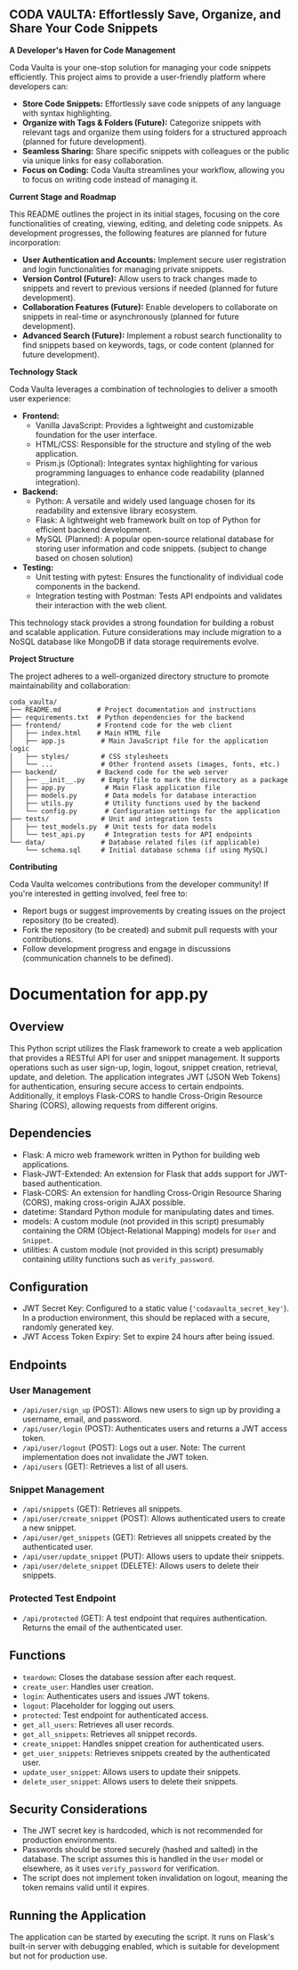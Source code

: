 ## CODA VAULTA: Effortlessly Save, Organize, and Share Your Code Snippets

**A Developer's Haven for Code Management**

Coda Vaulta is your one-stop solution for managing your code snippets efficiently.  This project aims to provide a user-friendly platform where developers can:

* **Store Code Snippets:**  Effortlessly save code snippets of any language with syntax highlighting.
* **Organize with Tags & Folders (Future):**  Categorize snippets with relevant tags and organize them using folders for a structured approach (planned for future development).
* **Seamless Sharing:** Share specific snippets with colleagues or the public via unique links for easy collaboration.
* **Focus on Coding:** Coda Vaulta streamlines your workflow, allowing you to focus on writing code instead of managing it.

**Current Stage and Roadmap**

This README outlines the project in its initial stages, focusing on the core functionalities of creating, viewing, editing, and deleting code snippets.  As development progresses, the following features are planned for future incorporation:

* **User Authentication and Accounts:** Implement secure user registration and login functionalities for managing private snippets.
* **Version Control (Future):** Allow users to track changes made to snippets and revert to previous versions if needed (planned for future development).
* **Collaboration Features (Future):**  Enable developers to collaborate on snippets in real-time or asynchronously (planned for future development).
* **Advanced Search (Future):** Implement a robust search functionality to find snippets based on keywords, tags, or code content (planned for future development).

**Technology Stack**

Coda Vaulta leverages a combination of technologies to deliver a smooth user experience:

* **Frontend:**
    * Vanilla JavaScript: Provides a lightweight and customizable foundation for the user interface.
    * HTML/CSS:  Responsible for the structure and styling of the web application.
    * Prism.js (Optional):  Integrates syntax highlighting for various programming languages to enhance code readability (planned integration).
* **Backend:**
    * Python:  A versatile and widely used language chosen for its readability and extensive library ecosystem.
    * Flask:  A lightweight web framework built on top of Python for efficient backend development.
    * MySQL (Planned):  A popular open-source relational database for storing user information and code snippets. (subject to change based on chosen solution)
* **Testing:**
    * Unit testing with pytest:  Ensures the functionality of individual code components in the backend.
    * Integration testing with Postman:  Tests API endpoints and validates their interaction with the web client.

This technology stack provides a strong foundation for building a robust and scalable application.  Future considerations may include migration to a NoSQL database  like MongoDB if data storage requirements evolve.

**Project Structure**

The project adheres to a well-organized directory structure to promote maintainability and collaboration:

```
coda_vaulta/
├── README.md         # Project documentation and instructions
├── requirements.txt  # Python dependencies for the backend
├── frontend/         # Frontend code for the web client
│   ├── index.html    # Main HTML file
│   ├── app.js         # Main JavaScript file for the application logic
│   ├── styles/        # CSS stylesheets
│   └── ...            # Other frontend assets (images, fonts, etc.)
├── backend/          # Backend code for the web server
│   ├── __init__.py    # Empty file to mark the directory as a package
│   ├── app.py          # Main Flask application file
│   ├── models.py       # Data models for database interaction
│   ├── utils.py        # Utility functions used by the backend
│   └── config.py       # Configuration settings for the application
├── tests/             # Unit and integration tests
│   ├── test_models.py  # Unit tests for data models
│   └── test_api.py     # Integration tests for API endpoints
└── data/              # Database related files (if applicable)
    └── schema.sql     # Initial database schema (if using MySQL)
```

**Contributing**

Coda Vaulta welcomes contributions from the developer community!  If you're interested in getting involved, feel free to:

* Report bugs or suggest improvements by creating issues on the project repository (to be created).
* Fork the repository (to be created) and submit pull requests with your contributions.
* Follow development progress and engage in discussions (communication channels to be defined).


# Documentation for app.py

## Overview
This Python script utilizes the Flask framework to create a web application that provides a RESTful API for user and snippet management. It supports operations such as user sign-up, login, logout, snippet creation, retrieval, update, and deletion. The application integrates JWT (JSON Web Tokens) for authentication, ensuring secure access to certain endpoints. Additionally, it employs Flask-CORS to handle Cross-Origin Resource Sharing (CORS), allowing requests from different origins.

## Dependencies
- Flask: A micro web framework written in Python for building web applications.
- Flask-JWT-Extended: An extension for Flask that adds support for JWT-based authentication.
- Flask-CORS: An extension for handling Cross-Origin Resource Sharing (CORS), making cross-origin AJAX possible.
- datetime: Standard Python module for manipulating dates and times.
- models: A custom module (not provided in this script) presumably containing the ORM (Object-Relational Mapping) models for `User` and `Snippet`.
- utilities: A custom module (not provided in this script) presumably containing utility functions such as `verify_password`.

## Configuration
- JWT Secret Key: Configured to a static value (`'codavaulta_secret_key'`). In a production environment, this should be replaced with a secure, randomly generated key.
- JWT Access Token Expiry: Set to expire 24 hours after being issued.

## Endpoints
### User Management
- `/api/user/sign_up` (POST): Allows new users to sign up by providing a username, email, and password.
- `/api/user/login` (POST): Authenticates users and returns a JWT access token.
- `/api/user/logout` (POST): Logs out a user. Note: The current implementation does not invalidate the JWT token.
- `/api/users` (GET): Retrieves a list of all users.

### Snippet Management
- `/api/snippets` (GET): Retrieves all snippets.
- `/api/user/create_snippet` (POST): Allows authenticated users to create a new snippet.
- `/api/user/get_snippets` (GET): Retrieves all snippets created by the authenticated user.
- `/api/user/update_snippet` (PUT): Allows users to update their snippets.
- `/api/user/delete_snippet` (DELETE): Allows users to delete their snippets.

### Protected Test Endpoint
- `/api/protected` (GET): A test endpoint that requires authentication. Returns the email of the authenticated user.

## Functions
- `teardown`: Closes the database session after each request.
- `create_user`: Handles user creation.
- `login`: Authenticates users and issues JWT tokens.
- `logout`: Placeholder for logging out users.
- `protected`: Test endpoint for authenticated access.
- `get_all_users`: Retrieves all user records.
- `get_all_snippets`: Retrieves all snippet records.
- `create_snippet`: Handles snippet creation for authenticated users.
- `get_user_snippets`: Retrieves snippets created by the authenticated user.
- `update_user_snippet`: Allows users to update their snippets.
- `delete_user_snippet`: Allows users to delete their snippets.

## Security Considerations
- The JWT secret key is hardcoded, which is not recommended for production environments.
- Passwords should be stored securely (hashed and salted) in the database. The script assumes this is handled in the `User` model or elsewhere, as it uses `verify_password` for verification.
- The script does not implement token invalidation on logout, meaning the token remains valid until it expires.

## Running the Application
The application can be started by executing the script. It runs on Flask's built-in server with debugging enabled, which is suitable for development but not for production use.